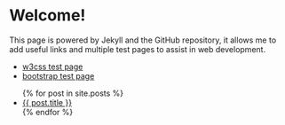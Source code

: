# Welcome!

This page is powered by Jekyll and the GitHub repository, it allows me to add useful links and multiple test pages to assist in web development.
* [w3css test page](http://github.hogwash.ga/w3css)
* [bootstrap test page](http://github.hogwash.ga/bootstrap)

<ul>
  {% for post in site.posts %}
    <li>
      <a href="{{ post.url }}">{{ post.title }}</a>
    </li>
  {% endfor %}
</ul>
